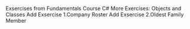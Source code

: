 Exsercises from Fundamentals Course C#
More Exercises: Objects and Classes
Add Exsercise 1.Company Roster
Add Exsercise 2.Oldest Family Member

